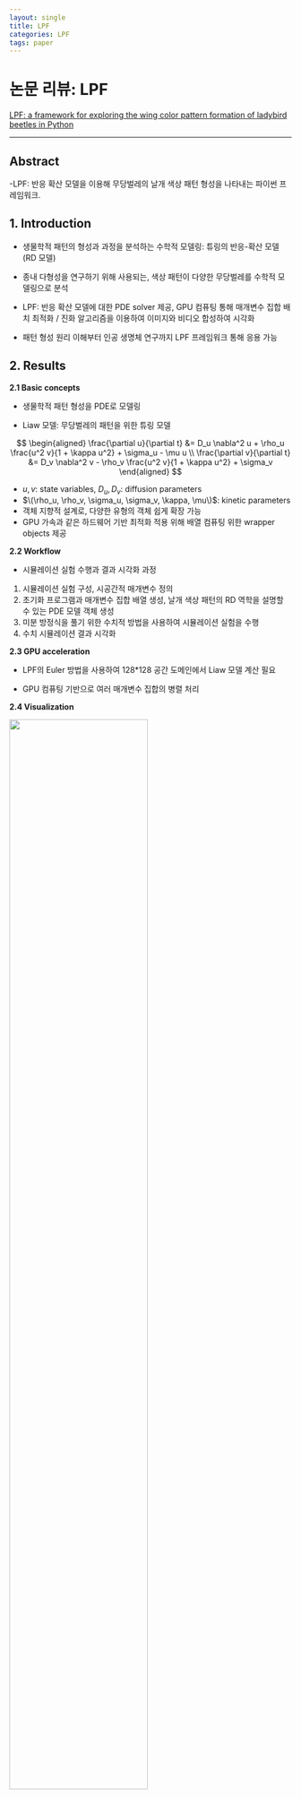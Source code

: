 ```yaml
---
layout: single
title: LPF
categories: LPF
tags: paper
---
```


# 논문 리뷰: LPF

[LPF: a framework for exploring the wing color pattern formation of ladybird beetles in Python](https://doi.org/10.1093/bioinformatics/btad430)


---
## Abstract

-LPF: 반응 확산 모델을 이용해 무당벌레의 날개 색상 패턴 형성을 나타내는 파이썬 프레임워크.  
             
## 1. Introduction    

- 생물학적 패턴의 형성과 과정을 분석하는 수학적 모델링: 튜링의 반응-확산 모델(RD 모델)  

- 종내 다형성을 연구하기 위해 사용되는, 색상 패턴이 다양한 무당벌레를 수학적 모델링으로 분석  

- LPF: 반응 확산 모델에 대한 PDE solver 제공, GPU 컴퓨팅 통해 매개변수 집합 배치 최적화 / 진화 알고리즘을 이용하여 이미지와 비디오 합성하여 시각화   

- 패턴 형성 원리 이해부터 인공 생명체 연구까지 LPF 프레임워크 통해 응용 가능  

## 2. Results

**2.1 Basic concepts**  
- 생물학적 패턴 형성을 PDE로 모델링  

- Liaw 모델: 무당벌레의 패턴을 위한 튜링 모델
  
$$
\begin{aligned}
\frac{\partial u}{\partial t} &= D_u \nabla^2 u + \rho_u \frac{u^2 v}{1 + \kappa u^2} + \sigma_u - \mu u \\
\frac{\partial v}{\partial t} &= D_v \nabla^2 v - \rho_v \frac{u^2 v}{1 + \kappa u^2} + \sigma_v
\end{aligned}
$$

-   $u, v$: state variables, $D_u, D_v$: diffusion parameters  
-   $\(\rho_u, \rho_v, \sigma_u, \sigma_v, \kappa, \mu\)$: kinetic parameters  
- 객체 지향적 설계로, 다양한 유형의 객체 쉽게 확장 가능  
- GPU 가속과 같은 하드웨어 기반 최적화 적용 위해 배열 컴퓨팅 위한 wrapper objects 제공  

**2.2 Workflow**  
- 시뮬레이션 실험 수행과 결과 시각화 과정
1. 시뮬레이션 실험 구성, 시공간적 매개변수 정의  
2. 초기화 프로그램과 매개변수 집합 배열 생성, 날개 색상 패턴의 RD 역학을 설명할 수 있는 PDE 모델 객체 생성  
3. 미분 방정식을 풀기 위한 수치적 방법을 사용하여 시뮬레이션 실험을 수행  
4. 수치 시뮬레이션 결과 시각화  

**2.3 GPU acceleration**  
- LPF의 Euler 방법을 사용하여 128*128 공간 도메인에서 Liaw 모델 계산 필요  

- GPU 컴퓨팅 기반으로 여러 매개변수 집합의 병렬 처리  

**2.4 Visualization**    
  

<img src="https://oup.silverchair-cdn.com/oup/backfile/Content_public/Journal/bioinformatics/39/7/10.1093_bioinformatics_btad430/2/m_btad430f1.jpeg?Expires=1734487159&Signature=COR1zbMHtMCxerdRQNFvQJ8J5ULvnXx2B7O3xTroSiK9MNdhDWttFJYA~jcY-KtDHYoT-GhY8zj8-Ox3jUcklXq4j~qg32AD7GjcKFLhkhy3E4DxHaIa83Uk5Tg5t6FZPzpslGWeqn9sXjsgcugqbhYvpCnh91L~ggEJeYm29T5iMcOKDJDGryVCckOl5WmkfjPNb68Fqzw87y1np9jamgY4Ez9wv4SaoToo2ei8gyZGYIsDMKwp3D1W8uoKVwTAbDXf7cElV-lykFimlfpTSvs7sq9e74Bzib7TLzB-9h7YkCS1xNqTNEI0ps0zMjCsmeNKZUeAA4ZIkGiYIxOJ1g__&Key-Pair-Id=APKAIE5G5CRDK6RD3PGA" width="70%" height="70%"/> 


- 패턴과 무당벌레 모양으로 시각화    

- 무당벌레 이미지 템플릿은 실험 생물학자가 개념적 다이어그램에서 무당벌레 표현하는 방식 반영  

**2.5 Evolutionary search**  
- PyGMO에 기반하여 초기 조건과 매개변수 생성  

- learned perceptual image patch similarity (LPIPS) 선택 가능: 합성 이미지가 대상 이미지에 얼마나 가까운지 측정하는 목적 함수 정의  

**2.6 Diploid model**  
- H.axyridis의 유전적 특징을 반영하기 위해 이배체 모델 개발  

- 교차 실험에서 교차가 없는 이배체 모델이 ‘mosaic dominance’ 현상을 더 잘 재현  

- *in silico* crossover: 개체 진화 구현. 부계 및 모계의 반수체 모델이 이배체 모델에서 교차를 거친다   

- 개체 진화 실험에서 초기 세대의 mosaic dominance와 후기 세대의 kind of genetic drift를 보여준다  

## 3. Conclusion  

- LPF는 무당벌레의 날개 색상 패턴 탐색 기능을 제공하는 프레임워크  

- 패턴을 효율적으로 탐색하기 위해 RD 시스템과 간결한 시각화에 집중   

- 종내 다형성의 수학적 모델 분석을 위한 연구 지원
